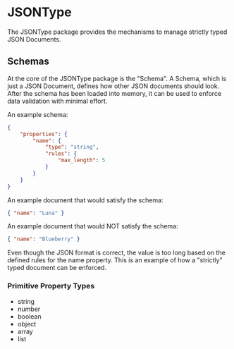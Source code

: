 # JSONType

The JSONType package provides the mechanisms to manage strictly typed JSON Documents.

## Schemas

At the core of the JSONType package is the "Schema". A Schema, which is just a JSON Document, defines how other JSON documents should look. After the schema has been loaded into memory, it can be used to enforce data validation with minimal effort.

An example schema:

```json
{
	"properties": {
		"name": {
			"type": "string",
			"rules": {
				"max_length": 5
			}
		}
	}
}
```

An example document that would satisfy the schema:

```json
{ "name": "Luna" }
```

An example document that would NOT satisfy the schema:

```json
{ "name": "Blueberry" }
```

Even though the JSON format is correct, the value is too long
based on the defined rules for the name property. This is an
example of how a "strictly" typed document can be enforced.

### Primitive Property Types

- string
- number
- boolean
- object
- array
- list
